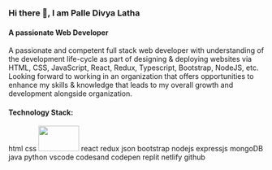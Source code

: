 
### Hi there 👋, I am Palle Divya Latha 

#### A passionate Web Developer
A passionate and competent full stack web developer with understanding of the development life-cycle as part of designing & deploying websites via HTML, CSS, JavaScript, React, Redux, Typescript, Bootstrap, NodeJS, etc. Looking forward to working in an organization that offers opportunities to enhance my skills & knowledge that leads to my overall growth and development alongside organization.


#### Technology Stack:

html css <img src="https://github.com/palle-divya-latha/palle-divya-latha/assets/125431563/9b0ed6a1-9859-4253-af40-09d4ce6b0d75" width="80" height="50" />
 react redux json bootstrap nodejs expressjs mongoDB java python vscode codesand codepen replit netlify github



